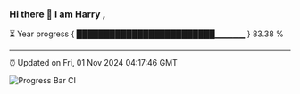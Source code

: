 ### Hi there 👋 I am Harry , 

⏳ Year progress { █████████████████████████▁▁▁▁▁ } 83.38 %

---

⏰ Updated on Fri, 01 Nov 2024 04:17:46 GMT

![Progress Bar CI](https://github.com/duykhang68/duykhang68/workflows/Progress%20Bar%20CI/badge.svg)
